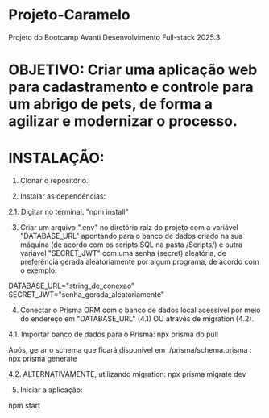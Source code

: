 # Projeto-Caramelo
Projeto do Bootcamp Avanti Desenvolvimento Full-stack 2025.3

# OBJETIVO: Criar uma aplicação web para cadastramento e controle para um abrigo de pets, de forma a agilizar e modernizar o processo.

# INSTALAÇÃO:

1. Clonar o repositório.

2. Instalar as dependências:

2.1. Digitar no terminal:
"npm install"

3. Criar um arquivo ".env" no diretório raíz do projeto com a variável "DATABASE_URL" apontando para o banco de dados criado na sua máquina (de acordo com os scripts SQL na pasta /Scripts/) e outra variável "SECRET_JWT" com uma senha (secret) aleatória, de preferência gerada aleatoriamente por algum programa, de acordo com o exemplo:

DATABASE_URL="string_de_conexao"
SECRET_JWT="senha_gerada_aleatoriamente"

4. Conectar o Prisma ORM com o banco de dados local acessível por meio do endereço em "DATABASE_URL" (4.1) OU através de migration (4.2).

4.1. Importar banco de dados para o Prisma:
npx prisma db pull

Após, gerar o schema que ficará disponível em ./prisma/schema.prisma :
npx prisma generate

4.2. ALTERNATIVAMENTE, utilizando migration:
npx prisma migrate dev

5. Iniciar a aplicação:

npm start







